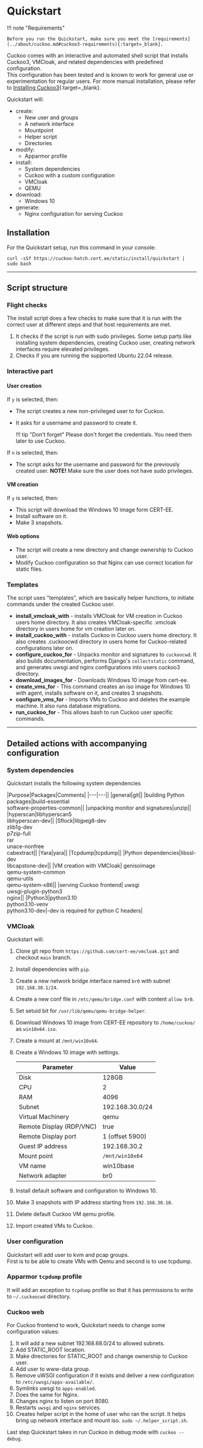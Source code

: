 # Quickstart

!!! note "Requirements"

    Before you run the Quickstart, make sure you meet the [requirements](../about/cuckoo.md#cuckoo3-requirements){:target=_blank}.

Cuckoo comes with an interactive and automated shell script that installs Cuckoo3, VMCloak, and related dependencies with predefined configuration.  
This configuration has been tested and is known to work for general use or experimentation for regular users. For more manual installation, please refer to [Installing Cuckoo3](cuckoo.md){:target=_blank}.  

Quickstart will:

- create:
    - New user and groups
    - A network interface
    - Mountpoint
    - Helper script
    - Directories
- modify:
    - Apparmor profile
- install:
    - System dependencies
    - Cuckoo with a custom configuration
    - VMCloak
    - QEMU
- download:
    - Windows 10
- generate:
    - Nginx configuration for serving Cuckoo

## Installation

For the Quickstart setup, run this command in your console:
```console
curl -sSf https://cuckoo-hatch.cert.ee/static/install/quickstart | sudo bash
```

---

## Script structure

### Flight checks
The install script does a few checks to make sure that it is run with the correct user at different steps and that host requirements are met. 

1. It checks if the script is run with sudo privileges. Some setup parts like installing system dependencies, creating Cuckoo user, creating network interfaces require elevated privileges. 
2. Checks if you are running the supported Ubuntu 22.04 release.

### Interactive part

#### User creation

If `y` is selected, then:

- The script creates a new non-privileged user to for Cuckoo.
- It asks for a username and password to create it.

    !!! tip "Don't forget"
        Please don't forget the credentials. You need them later to use Cuckoo.

If `n` is selected, then:

- The script asks for the username and password for the previously created user.
**NOTE!** Make sure the user does not have sudo privileges.

#### VM creation

If `y` is selected, then:

- This script will download the Windows 10 image form CERT-EE.
- Install software on it.
- Make 3 snapshots.

#### Web options

- The script will create a new directory and change ownership to Cuckoo user.
- Modify Cuckoo configuration so that Nginx can use correct location for static files.

### Templates
The script uses "templates", which are basically helper functions, to initiate commands under the created Cuckoo user.

- **install_vmcloak_with** - installs VMCloak for VM creation in Cuckoo users home directory. It also creates VMCloak-specific .vmcloak directory in users home for vm creation later on.
- **install_cuckoo_with** - installs Cuckoo in Cuckoo users home directory. It also creates .cuckoocwd directory in users home for Cuckoo-related configurations later on.
- **configure_cuckoo_for** - Unpacks monitor and signatures to `cuckoocwd`. It also builds documentation, performs Django's `collectstatic` command, and generates uwsgi and nginx configurations into users cuckoo3 directory.
- **download_images_for** - Downloads Windows 10 image from cert-ee.
- **create_vms_for** - This command creates an iso image for Windows 10 with agent, installs software on it, and creates 3 snapshots.
- **configure_vms_for** - Imports VMs to Cuckoo and deletes the example machine. It also runs database migrations.
- **run_cuckoo_for** - This allows bash to run Cuckoo user specific commands.

---

## Detailed actions with accompanying configuration

### System dependencies
Quickstart installs the following system dependencies

|Purpose|Packages|Comments|
|---|---||
|general|git||
|building Python packages|build-essential<br>software-properties-common||
|unpacking monitor and signatures|unzip||
|hyperscan|libhyperscan5<br>libhyperscan-dev||
|Sflock|libjpeg8-dev <br>zlib1g-dev <br>p7zip-full <br>rar <br>unace-nonfree <br>cabextract||
|Yara|yara||
|Tcpdump|tcpdump||
|Python dependencies|libssl-dev <br>libcapstone-dev||
|VM creation with VMCloak| genisoimage <br>qemu-system-common <br>qemu-utils <br>qemu-system-x86||
|serving Cuckoo frontend| uwsgi <br> uwsgi-plugin-python3 <br> nginx||
|Python3|python3.10 <br>python3.10-venv <br>python3.10-dev|-dev is required for python C headers|

### VMCloak
Quickstart will:  

1. Clone git repo from `https://github.com/cert-ee/vmcloak.git` and
checkout `main` branch.
2. Install dependencies with `pip`.
3. Create a new network bridge interface named `br0` with
subnet `192.168.30.1/24`.
4. Create a new conf file in `/etc/qemu/bridge.conf` with content
`allow br0`.
5. Set setuid bit for `/usr/lib/qemu/qemu-bridge-helper`.
6. Download Windows 10 image from CERT-EE repository to `/home/cuckoo/` as `win10x64.iso`.
7. Create a mount at `/mnt/win10x64`.
8. Create a Windows 10 image with settings.

    |Parameter|Value|
    |---|---|
    |Disk|128GB|
    |CPU|2|
    |RAM|4096|
    |Subnet|192.168.30.0/24|
    |Virtual Machinery|qemu|
    |Remote Display (RDP/VNC)|true|
    |Remote Display port|1 (offset 5900)|
    |Guest IP address|192.168.30.2|
    |Mount point|`/mnt/win10x64`|
    |VM name|win10base|
    |Network adapter|br0|

9. Install default software and configuration to Windows 10.
10. Make 3 snapshots with IP address starting from `192.168.30.10`.
11. Delete default Cuckoo VM qemu profile.
11. Import created VMs to Cuckoo.

### User configuration
Quickstart will add user to kvm and pcap groups.  
First is to be able to create VMs with Qemu and second is to use tcpdump.  

### Apparmor `tcpdump` profile
It will add an exception to `tcpdump` profile so that it has permissions to write to `~/.cuckoocwd` directory.

### Cuckoo web
For Cuckoo frontend to work, Quickstart needs to change some configuration values:

1. It will add a new subnet 192.168.68.0/24 to allowed subnets.
2. Add STATIC_ROOT location.
3. Make directories for STATIC_ROOT and change ownership to Cuckoo user.
4. Add user to www-data group.
5. Remove uWSGI configuration if it exists and deliver a new configuration to `/etc/uwsgi/apps-available/`.
6. Symlinks uwsgi to `apps-enabled`.
7. Does the same for Nginx.
8. Changes nginx to listen on port 8080.
9. Restarts `uwsgi` and `nginx` services.
10. Creates helper script in the home of user who ran the script. It helps bring up network interface and mount iso. `sudo ~/.helper_script.sh`.

Last step Quickstart takes in run Cuckoo in debug mode with `cuckoo --debug`.
